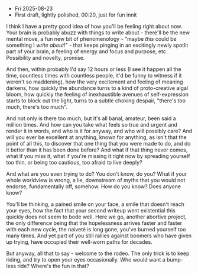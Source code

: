 - Fri 2025-08-23
- First draft, lightly polished, 00:20, just for fun innit


I think I have a pretty good idea of how you'll be feeling right about now. Your brain is probably abuzz with things to write about - there'll be the new mental move, a fun new bit of phenomenology - "maybe *this* could be something I *write about*!" - that keeps pinging in an excitingly newly spotlit part of your brain, a feeling of energy and focus and purpose, etc. Possibility and novelty, promise.

And then, within probably I'd say 12 hours or less (I see it happen all the time, countless times with countless people, it'd be funny to witness if it weren't so maddening), how the very excitement and feeling of meaning darkens, how quickly the abundance turns to a kind of proto-creative algal bloom, how quickly the feeling of inexhaustible avenues of self-expression starts to block out the light, turns to a subtle choking despair, "there's too much, there's too much". 

And not only is there too much, but it's all banal, amateur, been said a million times. And how can you take what feels so true and urgent and render it in words, and who is it for anyway, and who will possibly care? And will you ever be excellent at anything, known for anything, as isn't that the point of all this, to discover that one thing that you were made to do, and do it better than it has been done before? And what if that thing never comes, what if you miss it, what if you're missing it right now by spreading yourself too thin, or being too cautious, too afraid to live deeply?

And what are you even trying to do? You don't know, do you? What if your whole worldview is wrong, a lie, downstream of myths that you would not endorse, fundamentally off, somehow. How do you know? Does anyone know?

You'll be thinking, a pained smile on your face, a smile that doesn't reach your eyes, how the fact that your second writeup went existential this quickly does not seem to bode well. Here we go, another abortive project, the only difference being that the hopelessness arrives faster and faster with each new cycle, the naiveté is long gone, you've burned yourself too many times. And yet part of you still rallies against boomers who have given up trying, have occupied their well-worn paths for decades. 

But anyway, all that to say - welcome to the rodeo. The only trick is to keep riding, and try to open your eyes occasionally. Who would want a bump-less ride? Where's the fun in that?